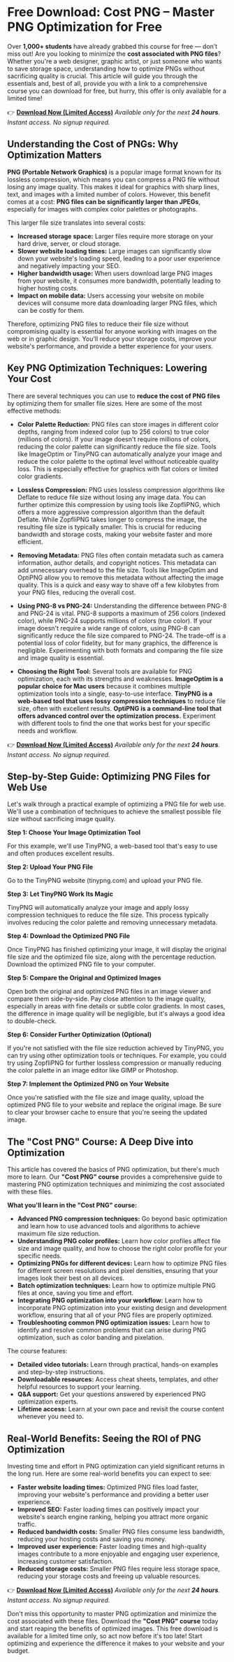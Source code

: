 # Free Download: Cost PNG – Master PNG Optimization for Free

Over **1,000+ students** have already grabbed this course for free — don’t miss out! Are you looking to minimize the **cost associated with PNG files**? Whether you're a web designer, graphic artist, or just someone who wants to save storage space, understanding how to optimize PNGs without sacrificing quality is crucial. This article will guide you through the essentials and, best of all, provide you with a link to a comprehensive course you can download for free, but hurry, this offer is only available for a limited time!

👉 **[Download Now (Limited Access)](https://udemywork.com/cost-png)**
_Available only for the next **24 hours**. Instant access. No signup required._

## Understanding the Cost of PNGs: Why Optimization Matters

**PNG (Portable Network Graphics)** is a popular image format known for its lossless compression, which means you can compress a PNG file without losing any image quality. This makes it ideal for graphics with sharp lines, text, and images with a limited number of colors. However, this benefit comes at a cost: **PNG files can be significantly larger than JPEGs**, especially for images with complex color palettes or photographs.

This larger file size translates into several costs:

*   **Increased storage space:** Larger files require more storage on your hard drive, server, or cloud storage.
*   **Slower website loading times:** Large images can significantly slow down your website's loading speed, leading to a poor user experience and negatively impacting your SEO.
*   **Higher bandwidth usage:** When users download large PNG images from your website, it consumes more bandwidth, potentially leading to higher hosting costs.
*   **Impact on mobile data:** Users accessing your website on mobile devices will consume more data downloading larger PNG files, which can be costly for them.

Therefore, optimizing PNG files to reduce their file size without compromising quality is essential for anyone working with images on the web or in graphic design. You'll reduce your storage costs, improve your website's performance, and provide a better experience for your users.

## Key PNG Optimization Techniques: Lowering Your Cost

There are several techniques you can use to **reduce the cost of PNG files** by optimizing them for smaller file sizes. Here are some of the most effective methods:

*   **Color Palette Reduction:** PNG files can store images in different color depths, ranging from indexed color (up to 256 colors) to true color (millions of colors). If your image doesn't require millions of colors, reducing the color palette can significantly reduce the file size. Tools like ImageOptim or TinyPNG can automatically analyze your image and reduce the color palette to the optimal level without noticeable quality loss. This is especially effective for graphics with flat colors or limited color gradients.

*   **Lossless Compression:** PNG uses lossless compression algorithms like Deflate to reduce file size without losing any image data. You can further optimize this compression by using tools like ZopfliPNG, which offers a more aggressive compression algorithm than the default Deflate. While ZopfliPNG takes longer to compress the image, the resulting file size is typically smaller. This is crucial for reducing bandwidth and storage costs, making your website faster and more efficient.

*   **Removing Metadata:** PNG files often contain metadata such as camera information, author details, and copyright notices. This metadata can add unnecessary overhead to the file size. Tools like ImageOptim and OptiPNG allow you to remove this metadata without affecting the image quality. This is a quick and easy way to shave off a few kilobytes from your PNG files, reducing the overall cost.

*   **Using PNG-8 vs PNG-24:** Understanding the difference between PNG-8 and PNG-24 is vital. PNG-8 supports a maximum of 256 colors (indexed color), while PNG-24 supports millions of colors (true color). If your image doesn't require a wide range of colors, using PNG-8 can significantly reduce the file size compared to PNG-24. The trade-off is a potential loss of color fidelity, but for many graphics, the difference is negligible. Experimenting with both formats and comparing the file size and image quality is essential.

*   **Choosing the Right Tool:** Several tools are available for PNG optimization, each with its strengths and weaknesses. **ImageOptim is a popular choice for Mac users** because it combines multiple optimization tools into a single, easy-to-use interface. **TinyPNG is a web-based tool that uses lossy compression techniques** to reduce file size, often with excellent results. **OptiPNG is a command-line tool that offers advanced control over the optimization process.** Experiment with different tools to find the one that works best for your specific needs and workflow.

👉 **[Download Now (Limited Access)](https://udemywork.com/cost-png)**
_Available only for the next **24 hours**. Instant access. No signup required._

## Step-by-Step Guide: Optimizing PNG Files for Web Use

Let's walk through a practical example of optimizing a PNG file for web use. We'll use a combination of techniques to achieve the smallest possible file size without sacrificing image quality.

**Step 1: Choose Your Image Optimization Tool**

For this example, we'll use TinyPNG, a web-based tool that's easy to use and often produces excellent results.

**Step 2: Upload Your PNG File**

Go to the TinyPNG website (tinypng.com) and upload your PNG file.

**Step 3: Let TinyPNG Work Its Magic**

TinyPNG will automatically analyze your image and apply lossy compression techniques to reduce the file size. This process typically involves reducing the color palette and removing unnecessary metadata.

**Step 4: Download the Optimized PNG File**

Once TinyPNG has finished optimizing your image, it will display the original file size and the optimized file size, along with the percentage reduction. Download the optimized PNG file to your computer.

**Step 5: Compare the Original and Optimized Images**

Open both the original and optimized PNG files in an image viewer and compare them side-by-side. Pay close attention to the image quality, especially in areas with fine details or subtle color gradients. In most cases, the difference in image quality will be negligible, but it's always a good idea to double-check.

**Step 6: Consider Further Optimization (Optional)**

If you're not satisfied with the file size reduction achieved by TinyPNG, you can try using other optimization tools or techniques. For example, you could try using ZopfliPNG for further lossless compression or manually reducing the color palette in an image editor like GIMP or Photoshop.

**Step 7: Implement the Optimized PNG on Your Website**

Once you're satisfied with the file size and image quality, upload the optimized PNG file to your website and replace the original image. Be sure to clear your browser cache to ensure that you're seeing the updated image.

## The "Cost PNG" Course: A Deep Dive into Optimization

This article has covered the basics of PNG optimization, but there's much more to learn. Our **"Cost PNG" course** provides a comprehensive guide to mastering PNG optimization techniques and minimizing the cost associated with these files.

**What you'll learn in the "Cost PNG" course:**

*   **Advanced PNG compression techniques:** Go beyond basic optimization and learn how to use advanced tools and algorithms to achieve maximum file size reduction.
*   **Understanding PNG color profiles:** Learn how color profiles affect file size and image quality, and how to choose the right color profile for your specific needs.
*   **Optimizing PNGs for different devices:** Learn how to optimize PNG files for different screen resolutions and pixel densities, ensuring that your images look their best on all devices.
*   **Batch optimization techniques:** Learn how to optimize multiple PNG files at once, saving you time and effort.
*   **Integrating PNG optimization into your workflow:** Learn how to incorporate PNG optimization into your existing design and development workflow, ensuring that all of your PNG files are properly optimized.
*   **Troubleshooting common PNG optimization issues:** Learn how to identify and resolve common problems that can arise during PNG optimization, such as color banding and pixelation.

The course features:

*   **Detailed video tutorials:** Learn through practical, hands-on examples and step-by-step instructions.
*   **Downloadable resources:** Access cheat sheets, templates, and other helpful resources to support your learning.
*   **Q&A support:** Get your questions answered by experienced PNG optimization experts.
*   **Lifetime access:** Learn at your own pace and revisit the course content whenever you need to.

## Real-World Benefits: Seeing the ROI of PNG Optimization

Investing time and effort in PNG optimization can yield significant returns in the long run. Here are some real-world benefits you can expect to see:

*   **Faster website loading times:** Optimized PNG files load faster, improving your website's performance and providing a better user experience.
*   **Improved SEO:** Faster loading times can positively impact your website's search engine ranking, helping you attract more organic traffic.
*   **Reduced bandwidth costs:** Smaller PNG files consume less bandwidth, reducing your hosting costs and saving you money.
*   **Improved user experience:** Faster loading times and high-quality images contribute to a more enjoyable and engaging user experience, increasing customer satisfaction.
*   **Reduced storage costs:** Smaller PNG files require less storage space, reducing your storage costs and freeing up valuable resources.

👉 **[Download Now (Limited Access)](https://udemywork.com/cost-png)**
_Available only for the next **24 hours**. Instant access. No signup required._

Don't miss this opportunity to master PNG optimization and minimize the cost associated with these files. Download the **"Cost PNG" course** today and start reaping the benefits of optimized images. This free download is available for a limited time only, so act now before it's too late! Start optimizing and experience the difference it makes to your website and your budget.
